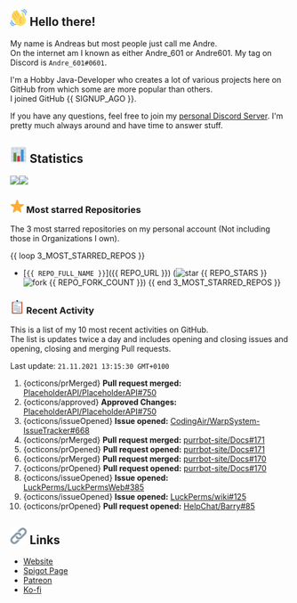<!-- Links -->
[purr]: https://purrbot.site
[discord]: https://discord.gg/6dazXp6
[website]: https://andre601.ch
[spigot]: https://www.spigotmc.org/resources/authors/56829/
[patreon]: https://patreon.com/andre_601
[ko-fi]: https://ko-fi.com/andre_601

<!-- SVGs -->
[star]: https://cdn.jsdelivr.net/gh/Readme-Workflows/Readme-Icons@main/icons/octicons/StarredRepository.svg
[fork]: https://cdn.jsdelivr.net/gh/Readme-Workflows/Readme-Icons@main/icons/octicons/ForkedRepository.svg

## <img alt="emoji" src="https://raw.githubusercontent.com/twitter/twemoji/master/assets/svg/1f44b.svg" height="30em"> Hello there!
My name is Andreas but most people just call me Andre.  
On the internet am I known as either Andre_601 or Andre601. My tag on Discord is `Andre_601#0601`.

I'm a Hobby Java-Developer who creates a lot of various projects here on GitHub from which some are more popular than others.  
I joined GitHub {{ SIGNUP_AGO }}.

If you have any questions, feel free to join my [personal Discord Server][discord]. I'm pretty much always around and have time to answer stuff.

## <img alt="emoji" src="https://raw.githubusercontent.com/twitter/twemoji/master/assets/svg/1f4ca.svg" height="30em"> Statistics
<img height="195px" src="https://github-readme-stats.vercel.app/api?username=Andre601&show_icons=true&hide_rank=true&title_color=3498db&bg_color=ffffff00&text_color=718096&disable_animations=true"><img height="195px" src="https://github-readme-stats.vercel.app/api/top-langs?username=Andre601&layout=compact&title_color=3498db&bg_color=ffffff00&text_color=718096">

### <img alt="emoji" src="https://raw.githubusercontent.com/twitter/twemoji/master/assets/svg/2b50.svg" height="25em"> Most starred Repositories
The 3 most starred repositories on my personal account (Not including those in Organizations I own).

{{ loop 3_MOST_STARRED_REPOS }}
- [`{{ REPO_FULL_NAME }}`]({{ REPO_URL }}) (![star] {{ REPO_STARS }} ![fork] {{ REPO_FORK_COUNT }})
{{ end 3_MOST_STARRED_REPOS }}

### <img alt="emoji" src="https://raw.githubusercontent.com/twitter/twemoji/master/assets/svg/1f4cb.svg" height="25em"> Recent Activity
This is a list of my 10 most recent activities on GitHub.  
The list is updates twice a day and includes opening and closing issues and opening, closing and merging Pull requests.

<!--RECENT_ACTIVITY:last_update-->
Last update: `21.11.2021 13:15:30 GMT+0100`
<!--RECENT_ACTIVITY:last_update_end-->
<!--RECENT_ACTIVITY:start-->
1. {octicons/prMerged} **Pull request merged:** [PlaceholderAPI/PlaceholderAPI#750](https://github.com/PlaceholderAPI/PlaceholderAPI/pull/750)
2. {octicons/approved} **Approved Changes:** [PlaceholderAPI/PlaceholderAPI#750](https://github.com/PlaceholderAPI/PlaceholderAPI/pull/750#pullrequestreview-811822002)
3. {octicons/issueOpened} **Issue opened:** [CodingAir/WarpSystem-IssueTracker#668](https://github.com/CodingAir/WarpSystem-IssueTracker/issues/668)
4. {octicons/prMerged} **Pull request merged:** [purrbot-site/Docs#171](https://github.com/purrbot-site/Docs/pull/171)
5. {octicons/prOpened} **Pull request opened:** [purrbot-site/Docs#171](https://github.com/purrbot-site/Docs/pull/171)
6. {octicons/prMerged} **Pull request merged:** [purrbot-site/Docs#170](https://github.com/purrbot-site/Docs/pull/170)
7. {octicons/prOpened} **Pull request opened:** [purrbot-site/Docs#170](https://github.com/purrbot-site/Docs/pull/170)
8. {octicons/issueOpened} **Issue opened:** [LuckPerms/LuckPermsWeb#385](https://github.com/LuckPerms/LuckPermsWeb/issues/385)
9. {octicons/issueOpened} **Issue opened:** [LuckPerms/wiki#125](https://github.com/LuckPerms/wiki/issues/125)
10. {octicons/prOpened} **Pull request opened:** [HelpChat/Barry#85](https://github.com/HelpChat/Barry/pull/85)
<!--RECENT_ACTIVITY:end-->

## <img alt="emoji" src="https://raw.githubusercontent.com/twitter/twemoji/master/assets/svg/1f517.svg" height="30em"> Links
- [Website]
- [Spigot Page][spigot]
- [Patreon]
- [Ko-fi]
